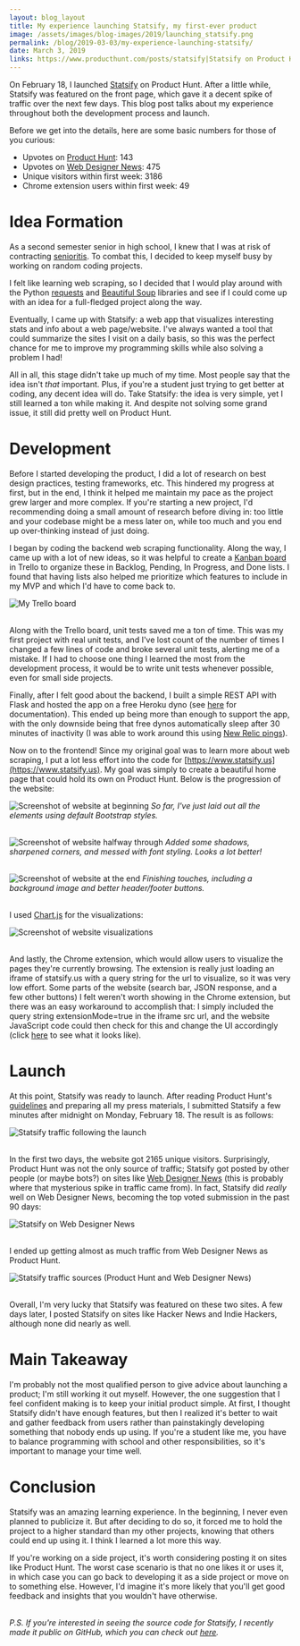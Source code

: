 ```yaml
---
layout: blog_layout
title: My experience launching Statsify, my first-ever product
image: /assets/images/blog-images/2019/launching_statsify.png
permalink: /blog/2019-03-03/my-experience-launching-statsify/
date: March 3, 2019
links: https://www.producthunt.com/posts/statsify|Statsify on Product Hunt^^^https://www.webdesignernews.com/entry/2550208|Statsify on Web Designer News^^^https://github.com/alankbi/statsify-api|Source code on GitHub
---
```


On February 18, I launched [Statsify](https://www.statsify.us) on Product Hunt. After a little while, Statsify was featured on the front page, which gave it a decent spike of traffic over the next few days. This blog post talks about my experience throughout both the development process and launch. 

Before we get into the details, here are some basic numbers for those of you curious: 

* Upvotes on [Product Hunt](https://www.producthunt.com/posts/statsify): 143
* Upvotes on [Web Designer News](https://www.webdesignernews.com/entry/2550208): 475
* Unique visitors within first week: 3186
* Chrome extension users within first week: 49

# Idea Formation

As a second semester senior in high school, I knew that I was at risk of contracting [senioritis](https://en.wikipedia.org/wiki/Senioritis). To combat this, I decided to keep myself busy by working on random coding projects. 

I felt like learning web scraping, so I decided that I would play around with the Python [requests](http://docs.python-requests.org/en/master/) and [Beautiful Soup](https://www.crummy.com/software/BeautifulSoup/) libraries and see if I could come up with an idea for a full-fledged project along the way. 

Eventually, I came up with Statsify: a web app that visualizes interesting stats and info about a web page/website. I've always wanted a tool that could summarize the sites I visit on a daily basis, so this was the perfect chance for me to improve my programming skills while also solving a problem I had! 

All in all, this stage didn't take up much of my time. Most people say that the idea isn't _that_ important. Plus, if you're a student just trying to get better at coding, any decent idea will do. Take Statsify: the idea is very simple, yet I still learned a ton while making it. And despite not solving some grand issue, it still did pretty well on Product Hunt. 

# Development

Before I started developing the product, I did a lot of research on best design practices, testing frameworks, etc. This hindered my progress at first, but in the end, I think it helped me maintain my pace as the project grew larger and more complex. If you're starting a new project, I'd recommending doing a small amount of research before diving in: too little and your codebase might be a mess later on, while too much and you end up over-thinking instead of just doing. 

I began by coding the backend web scraping functionality. Along the way, I came up with a lot of new ideas, so it was helpful to create a [Kanban board](https://en.wikipedia.org/wiki/Kanban_board) in Trello to organize these in Backlog, Pending, In Progress, and Done lists. I found that having lists also helped me prioritize which features to include in my MVP and which I'd have to come back to. 

![My Trello board](/assets/images/blog-images/2019/statsify_trello.png)
<br><br>

Along with the Trello board, unit tests saved me a ton of time. This was my first project with real unit tests, and I've lost count of the number of times I changed a few lines of code and broke several unit tests, alerting me of a mistake. If I had to choose one thing I learned the most from the development process, it would be to write unit tests whenever possible, even for small side projects. 

Finally, after I felt good about the backend, I built a simple REST API with Flask and hosted the app on a free Heroku dyno (see [here](https://www.statsify.us/api) for documentation). This ended up being more than enough to support the app, with the only downside being that free dynos automatically sleep after 30 minutes of inactivity (I was able to work around this using [New Relic pings](https://coderwall.com/p/u0x3nw/avoid-heroku-idling-with-new-relic-pings)). 

Now on to the frontend! Since my original goal was to learn more about web scraping, I put a lot less effort into the code for [https://www.statsify.us](https://www.statsify.us). My goal was simply to create a beautiful home page that could hold its own on Product Hunt. Below is the progression of the website: 

![Screenshot of website at beginning](/assets/images/blog-images/2019/statsify_beginning.png)
_So far, I've just laid out all the elements using default Bootstrap styles._
<br><br>

![Screenshot of website halfway through](/assets/images/blog-images/2019/statsify_middle.png)
_Added some shadows, sharpened corners, and messed with font styling. Looks a lot better!_
<br><br>

![Screenshot of website at the end](/assets/images/blog-images/2019/statsify_end.png)
_Finishing touches, including a background image and better header/footer buttons._
<br><br>

I used [Chart.js](https://www.chartjs.org/) for the visualizations: 

![Screenshot of website visualizations](/assets/images/blog-images/2019/statsify_visualizations.png)
<br><br>

And lastly, the Chrome extension, which would allow users to visualize the pages they're currently browsing. The extension is really just loading an iframe of statsify.us with a query string for the url to visualize, so it was very low effort. Some parts of the website (search bar, JSON response, and a few other buttons) I felt weren't worth showing in the Chrome extension, but there was an easy workaround to accomplish that: I simply included the query string extensionMode=true in the iframe src url, and the website JavaScript code could then check for this and change the UI accordingly (click [here](https://www.statsify.us?extensionMode=true&url=alanbi.com) to see what it looks like). 

# Launch

At this point, Statsify was ready to launch. After reading Product Hunt's [guidelines](https://blog.producthunt.com/how-to-launch-on-product-hunt-7c1843e06399) and preparing all my press materials, I submitted Statsify a few minutes after midnight on Monday, February 18. The result is as follows: 

![Statsify traffic following the launch](/assets/images/blog-images/2019/statsify_traffic.png)
<br><br>

In the first two days, the website got 2165 unique visitors. Surprisingly, Product Hunt was not the only source of traffic; Statsify got posted by other people (or maybe bots?) on sites like [Web Designer News](https://www.webdesignernews.com/entry/2550208) (this is probably where that mysterious spike in traffic came from). In fact, Statsify did _really_ well on Web Designer News, becoming the top voted submission in the past 90 days:

![Statsify on Web Designer News](/assets/images/blog-images/2019/statsify_webdesignernews.png)
<br><br>

I ended up getting almost as much traffic from Web Designer News as Product Hunt. 

![Statsify traffic sources (Product Hunt and Web Designer News)](/assets/images/blog-images/2019/statsify_traffic_sources.png)
<br><br>

Overall, I'm very lucky that Statsify was featured on these two sites. A few days later, I posted Statsify on sites like Hacker News and Indie Hackers, although none did nearly as well. 

# Main Takeaway

I'm probably not the most qualified person to give advice about launching a product; I'm still working it out myself. However, the one suggestion that I feel confident making is to keep your initial product simple. At first, I thought Statsify didn't have enough features, but then I realized it's better to wait and gather feedback from users rather than painstakingly developing something that nobody ends up using. If you're a student like me, you have to balance programming with school and other responsibilities, so it's important to manage your time well. 

# Conclusion

Statsify was an amazing learning experience. In the beginning, I never even planned to publicize it. But after deciding to do so, it forced me to hold the project to a higher standard than my other projects, knowing that others could end up using it. I think I learned a lot more this way. 

If you're working on a side project, it's worth considering posting it on sites like Product Hunt. The worst case scenario is that no one likes it or uses it, in which case you can go back to developing it as a side project or move on to something else. However, I'd imagine it's more likely that you'll get good feedback and insights that you wouldn't have otherwise. 
<br><br>

_P.S. If you're interested in seeing the source code for Statsify, I recently made it public on GitHub, which you can check out [here](https://github.com/alankbi/statsify-api)._